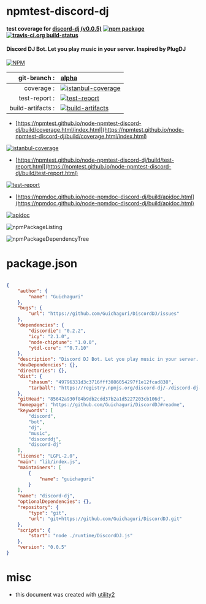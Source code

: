 # npmtest-discord-dj

#### test coverage for  [discord-dj (v0.0.5)](https://github.com/Guichaguri/DiscordDJ#readme)  [![npm package](https://img.shields.io/npm/v/npmtest-discord-dj.svg?style=flat-square)](https://www.npmjs.org/package/npmtest-discord-dj) [![travis-ci.org build-status](https://api.travis-ci.org/npmtest/node-npmtest-discord-dj.svg)](https://travis-ci.org/npmtest/node-npmtest-discord-dj)

#### Discord DJ Bot. Let you play music in your server. Inspired by PlugDJ

[![NPM](https://nodei.co/npm/discord-dj.png?downloads=true&downloadRank=true&stars=true)](https://www.npmjs.com/package/discord-dj)

| git-branch : | [alpha](https://github.com/npmtest/node-npmtest-discord-dj/tree/alpha)|
|--:|:--|
| coverage : | [![istanbul-coverage](https://npmtest.github.io/node-npmtest-discord-dj/build/coverage.badge.svg)](https://npmtest.github.io/node-npmtest-discord-dj/build/coverage.html/index.html)|
| test-report : | [![test-report](https://npmtest.github.io/node-npmtest-discord-dj/build/test-report.badge.svg)](https://npmtest.github.io/node-npmtest-discord-dj/build/test-report.html)|
| build-artifacts : | [![build-artifacts](https://npmtest.github.io/node-npmtest-discord-dj/glyphicons_144_folder_open.png)](https://github.com/npmtest/node-npmtest-discord-dj/tree/gh-pages/build)|

- [https://npmtest.github.io/node-npmtest-discord-dj/build/coverage.html/index.html](https://npmtest.github.io/node-npmtest-discord-dj/build/coverage.html/index.html)

[![istanbul-coverage](https://npmtest.github.io/node-npmtest-discord-dj/build/screenCapture.buildCi.browser.%252Ftmp%252Fbuild%252Fcoverage.lib.html.png)](https://npmtest.github.io/node-npmtest-discord-dj/build/coverage.html/index.html)

- [https://npmtest.github.io/node-npmtest-discord-dj/build/test-report.html](https://npmtest.github.io/node-npmtest-discord-dj/build/test-report.html)

[![test-report](https://npmtest.github.io/node-npmtest-discord-dj/build/screenCapture.buildCi.browser.%252Ftmp%252Fbuild%252Ftest-report.html.png)](https://npmtest.github.io/node-npmtest-discord-dj/build/test-report.html)

- [https://npmdoc.github.io/node-npmdoc-discord-dj/build/apidoc.html](https://npmdoc.github.io/node-npmdoc-discord-dj/build/apidoc.html)

[![apidoc](https://npmdoc.github.io/node-npmdoc-discord-dj/build/screenCapture.buildCi.browser.%252Ftmp%252Fbuild%252Fapidoc.html.png)](https://npmdoc.github.io/node-npmdoc-discord-dj/build/apidoc.html)

![npmPackageListing](https://npmtest.github.io/node-npmtest-discord-dj/build/screenCapture.npmPackageListing.svg)

![npmPackageDependencyTree](https://npmtest.github.io/node-npmtest-discord-dj/build/screenCapture.npmPackageDependencyTree.svg)



# package.json

```json

{
    "author": {
        "name": "Guichaguri"
    },
    "bugs": {
        "url": "https://github.com/Guichaguri/DiscordDJ/issues"
    },
    "dependencies": {
        "discordie": "0.2.2",
        "icy": "2.1.0",
        "node-chiptune": "1.0.0",
        "ytdl-core": "^0.7.10"
    },
    "description": "Discord DJ Bot. Let you play music in your server. Inspired by PlugDJ",
    "devDependencies": {},
    "directories": {},
    "dist": {
        "shasum": "49796331d3c3716fff3086054297f1e12fcad838",
        "tarball": "https://registry.npmjs.org/discord-dj/-/discord-dj-0.0.5.tgz"
    },
    "gitHead": "85642a930f84b9db2cdd37b2a1d5227203cb106d",
    "homepage": "https://github.com/Guichaguri/DiscordDJ#readme",
    "keywords": [
        "discord",
        "bot",
        "dj",
        "music",
        "discorddj",
        "discord-dj"
    ],
    "license": "LGPL-2.0",
    "main": "lib/index.js",
    "maintainers": [
        {
            "name": "guichaguri"
        }
    ],
    "name": "discord-dj",
    "optionalDependencies": {},
    "repository": {
        "type": "git",
        "url": "git+https://github.com/Guichaguri/DiscordDJ.git"
    },
    "scripts": {
        "start": "node ./runtime/DiscordDJ.js"
    },
    "version": "0.0.5"
}
```



# misc
- this document was created with [utility2](https://github.com/kaizhu256/node-utility2)
